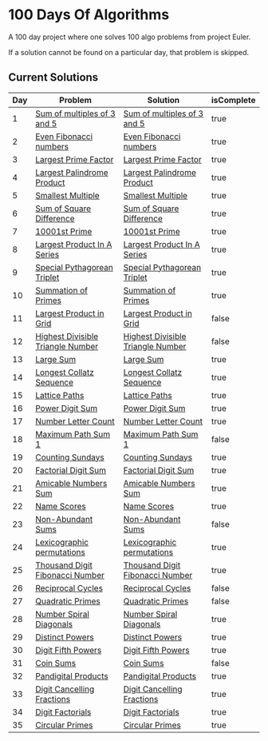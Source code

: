 # 100 Days Of Algorithms

A 100 day project where one solves 100 algo problems from project Euler.

If a solution cannot be found on a particular day, that problem is skipped.

## Current Solutions

| Day | Problem                                                                  | Solution                                                                   | isComplete |
| --- | ------------------------------------------------------------------------ | -------------------------------------------------------------------------- | ---------- |
| 1   | [Sum of multiples of 3 and 5](https://projecteuler.net/problem=1)        | [Sum of multiples of 3 and 5](/multiples_of_3_and_5.py)                    | true       |
| 2   | [Even Fibonacci numbers](https://projecteuler.net/problem=2)             | [Even Fibonacci numbers](/even_fibonacci_numbers.py)                       | true       |
| 3   | [Largest Prime Factor](https://projecteuler.net/problem=3)               | [Largest Prime Factor](/largest_prime_factor.py)                           | true       |
| 4   | [Largest Palindrome Product](https://projecteuler.net/problem=4)         | [Largest Palindrome Product](/largest_palindrome_product.py)               | true       |
| 5   | [Smallest Multiple](https://projecteuler.net/problem=5)                  | [Smallest Multiple](/smallest_multiple.py)                                 | true       |
| 6   | [Sum of Square Difference](https://projecteuler.net/problem=6)           | [Sum of Square Difference](/sum_square_difference.py)                      | true       |
| 7   | [10001st Prime](https://projecteuler.net/problem=7)                      | [10001st Prime](/10001st.py)                                               | true       |
| 8   | [Largest Product In A Series](https://projecteuler.net/problem=8)        | [Largest Product In A Series](largest_product_in_series)                   | true       |
| 9   | [Special Pythagorean Triplet](https://projecteuler.net/problem=9)        | [Special Pythagorean Triplet](/special_pythagorean_triplet.py)             | true       |
| 10  | [Summation of Primes](https://projecteuler.net/problem=10)               | [Summation of Primes](/summation_of_primes.py)                             | true       |
| 11  | [Largest Product in Grid](https://projecteuler.net/problem=11)           | [Largest Product in Grid](/largest_product_in_grid.py)                     | false      |
| 12  | [Highest Divisible Triangle Number](https://projecteuler.net/problem=12) | [Highest Divisible Triangle Number](/highest_divisible_triangle_number.py) | false      |
| 13  | [Large Sum](https://projecteuler.net/problem=13)                         | [Large Sum](/large_sum.py)                                                 | true       |
| 14  | [Longest Collatz Sequence](https://projecteuler.net/problem=14)          | [Longest Collatz Sequence](/longest_collatz_sequence.py)                   | true       |
| 15  | [Lattice Paths](https://projecteuler.net/problem=15)                     | [Lattice Paths](/lattice_paths.py)                                         | true       |
| 16  | [Power Digit Sum](https://projecteuler.net/problem=16)                   | [Power Digit Sum](/power_digit_sum.py)                                     | true       |
| 17  | [Number Letter Count](https://projecteuler.net/problem=17)               | [Number Letter Count](/number_letter_count.py)                             | true       |
| 18  | [Maximum Path Sum 1](https://projecteuler.net/problem=18)                | [Maximum Path Sum 1](/maximum_path_sum_1.py)                               | false      |
| 19  | [Counting Sundays](https://projecteuler.net/problem=19)                  | [Counting Sundays](/counting_sundays.py)                                   | true       |
| 20  | [Factorial Digit Sum](https://projecteuler.net/problem=20)               | [Factorial Digit Sum](/factorial_digit_sum.py)                             | true       |
| 21  | [Amicable Numbers Sum](https://projecteuler.net/problem=21)              | [Amicable Numbers Sum](/amicable_numbers_sum.py)                           | true       |
| 22  | [Name Scores](https://projecteuler.net/problem=22)                       | [Name Scores](/names_scores.py)                                            | true       |
| 23  | [Non-Abundant Sums](https://projecteuler.net/problem=23)                 | [Non-Abundant Sums](/non_abundant_sums.py)                                 | false      |
| 24  | [Lexicographic permutations](https://projecteuler.net/problem=24)        | [Lexicographic permutations](/lexicographic_permutations.py)               | true       |
| 25  | [Thousand Digit Fibonacci Number](https://projecteuler.net/problem=25)   | [Thousand Digit Fibonacci Number](/thousand_digit_fibonacci_number.py)     | true       |
| 26  | [Reciprocal Cycles](https://projecteuler.net/problem=26)                 | [Reciprocal Cycles](/reciprocal_cycles.py)                                 | false      |
| 27  | [Quadratic Primes](https://projecteuler.net/problem=27)                  | [Quadratic Primes](/quadratic_primes.py)                                   | false      |
| 28  | [Number Spiral Diagonals](https://projecteuler.net/problem=28)           | [Number Spiral Diagonals](/number_spiral_diagonals.py)                     | true       |
| 29  | [Distinct Powers](https://projecteuler.net/problem=29)                   | [Distinct Powers](/distinct_powers.py)                                     | true       |
| 30  | [Digit Fifth Powers](https://projecteuler.net/problem=30)                | [Digit Fifth Powers](/digit_fifth_powers.py)                               | true       |
| 31  | [Coin Sums](https://projecteuler.net/problem=31)                         | [Coin Sums](/digit_fifth_powers.py)                                        | false      |
| 32  | [Pandigital Products](https://projecteuler.net/problem=32)               | [Pandigital Products](/pandigital_products.py)                             | true       |
| 33  | [Digit Cancelling Fractions](https://projecteuler.net/problem=33)        | [Digit Cancelling Fractions](/digit_cancelling_fractions.py)               | true       |
| 34  | [Digit Factorials](https://projecteuler.net/problem=34)                  | [Digit Factorials](/digit_factorials.py)                                   | true       |
| 35  | [Circular Primes](https://projecteuler.net/problem=35)                   | [Circular Primes](/circular_primes.py)                                     | true       |
